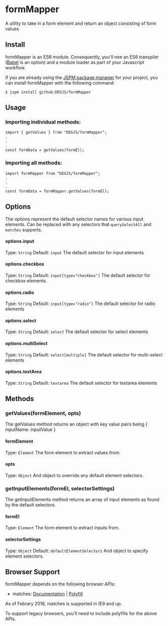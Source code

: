 # formMapper
A utility to take in a form element and return an object consisting of form values

## Install
formMapper is an ES6 module. Consequently, you'll nee an ES6 transpiler ([Babel](https://babeljs.io) is an option) and a module loader as part of your Javascript workflow.

If you are already using the [JSPM package manager](http://jspm.io) for your project, you can install formMapper with the following command:

```
$ jspm install github:DEGJS/formMapper
```

## Usage 
### Importing individual methods:
```
import { getValues } from "DEGJS/formMapper";
.
.
.
const formData = getValues(formEl);
```

### Importing all methods:
```
import formMapper from "DEGJS/formMapper";
.
.
.
const formData = formMapper.getValues(formEl);
```

## Options
The options represent the default selector names for various input elements. Can be replaced with any selectors that `querySelectAll` and `matches` supports.

#### options.input
Type: `String`
Default: `input`
The default selector for input elements

#### options.checkbox
Type: `String`
Default: `input[type="checkbox"]`
The default selector for checkbox elements

#### options.radio
Type: `String`
Default: `input[type="radio"]`
The default selector for radio elements

#### options.select
Type: `String`
Default: `select`
The default selector for select elements

#### options.multiSelect
Type: `String`
Default: `select[multiple]`
The default selector for multi-select elements

#### options.textArea
Type: `String`
Default: `textarea`
The default selector for textarea elements

## Methods

### getValues(formElement, opts)
The getValues method returns an object with key value pairs being { inputName: inputValue }

#### formElement
Type: `Element`
The form element to extract values from.

#### opts
Type: `Object`
And object to override any default element selectors.

### getInputElements(formEl, selectorSettings)
The getInputElements method returns an array of input elements as found by the default selectors.

#### formEl
Type: `Element`
The form element to extract inputs from.

#### selectorSettings
Type: `Object`
Default: `defaultElementSelectors`
And object to specify element selectors.

## Browser Support
formMapper depends on the following browser APIs:

+ matches: [Documentation](https://developer.mozilla.org/en-US/docs/Web/API/Element/matches) | [Polyfill](https://developer.mozilla.org/en-US/docs/Web/API/Element/matches#Polyfill)

As of Febrary 2018, matches is supported in IE9 and up.

To support legacy browsers, you'll need to include polyfills for the above APIs.
